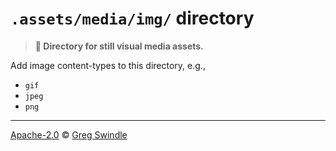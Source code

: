 # `.assets/media/img/` directory
> **:open_file_folder: Directory for still visual media assets.**

Add image content-types to this directory, e.g.,

* `gif`
* `jpeg`
* `png`

---

[Apache-2.0][license-url] © [Greg Swindle][gregswindle-url]

[license-url]: https://www.apache.org/licenses/LICENSE-2.0
[gregswindle-url]: https://github.com/gregswindle
